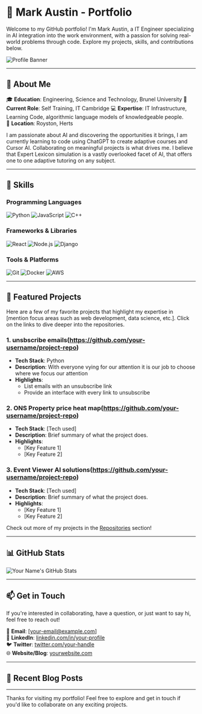 # 💼 Mark Austin - Portfolio

Welcome to my GitHub portfolio! I'm Mark Austin, a IT Engineer specializing in AI integration into the work environment, with a passion for solving real-world problems through code. Explore my projects, skills, and contributions below.

![Profile Banner](https://your-banner-link-here.com) <!-- Optional: Add a banner image to showcase your style -->

---

## 🚀 About Me

🎓 **Education**: Engineering, Science and Technology, Brunel University 
💼 **Current Role**: Self Training, IT Cambridge 
💻 **Expertise**: IT Infrastructure, Learning Code, algorithmic language models of knowledgeable people.  
📍 **Location**: Royston, Herts 

I am passionate about AI and discovering the opportunities it brings, I am currently learning to code using ChatGPT to create adaptive courses and Cursor AI. Collaborating on meaningful projects is what drives me.
I believe that Expert Lexicon simulation is a vastly overlooked facet of AI, that offers one to one adaptive tutoring on any subject.

---

## 🔧 Skills

### Programming Languages
![Python](https://img.shields.io/badge/-Python-3776AB?style=flat-square&logo=python&logoColor=white)
![JavaScript](https://img.shields.io/badge/-JavaScript-F7DF1E?style=flat-square&logo=javascript&logoColor=black)
![C++](https://img.shields.io/badge/-C++-00599C?style=flat-square&logo=c%2B%2B&logoColor=white)

### Frameworks & Libraries
![React](https://img.shields.io/badge/-React-61DAFB?style=flat-square&logo=react&logoColor=black)
![Node.js](https://img.shields.io/badge/-Node.js-339933?style=flat-square&logo=node.js&logoColor=white)
![Django](https://img.shields.io/badge/-Django-092E20?style=flat-square&logo=django&logoColor=white)

### Tools & Platforms
![Git](https://img.shields.io/badge/-Git-F05032?style=flat-square&logo=git&logoColor=white)
![Docker](https://img.shields.io/badge/-Docker-2496ED?style=flat-square&logo=docker&logoColor=white)
![AWS](https://img.shields.io/badge/-AWS-FF9900?style=flat-square&logo=amazon-aws&logoColor=white)

---

## 📂 Featured Projects

Here are a few of my favorite projects that highlight my expertise in [mention focus areas such as web development, data science, etc.]. Click on the links to dive deeper into the repositories.

### 1. **unsbscribe emails(https://github.com/your-username/project-repo)**
   - **Tech Stack**: Python
   - **Description**: With everyone vying for our attention it is our job to choose where we focus our attention
   - **Highlights**:
     - List emails with an unsubscribe link
     - Provide an interface with every link to unsubscribe

### 2. **ONS Property price heat map(https://github.com/your-username/project-repo)**
   - **Tech Stack**: [Tech used]
   - **Description**: Brief summary of what the project does.
   - **Highlights**:
     - [Key Feature 1]
     - [Key Feature 2]

### 3. **Event Viewer AI solutions(https://github.com/your-username/project-repo)**
   - **Tech Stack**: [Tech used]
   - **Description**: Brief summary of what the project does.
   - **Highlights**:
     - [Key Feature 1]
     - [Key Feature 2]

Check out more of my projects in the [Repositories](https://github.com/your-username?tab=repositories) section!

---

## 📊 GitHub Stats

![Your Name's GitHub Stats](https://github-readme-stats.vercel.app/api?username=your-username&show_icons=true&theme=radical)

---

## 📫 Get in Touch

If you're interested in collaborating, have a question, or just want to say hi, feel free to reach out!

📧 **Email**: [your-email@example.com]  
💼 **LinkedIn**: [linkedin.com/in/your-profile](https://www.linkedin.com/in/your-profile)  
🐦 **Twitter**: [twitter.com/your-handle](https://www.twitter.com/your-handle)  
🌐 **Website/Blog**: [yourwebsite.com](https://yourwebsite.com)

---

## 📝 Recent Blog Posts

<!-- If you have a blog, integrate latest posts here using GitHub Actions -->
<!-- Example:
- [How to build REST APIs with Node.js](https://yourwebsite.com/how-to-build-rest-apis)
- [5 tips for writing clean code](https://yourwebsite.com/clean-code-tips)
-->

---

Thanks for visiting my portfolio! Feel free to explore and get in touch if you'd like to collaborate on any exciting projects.

